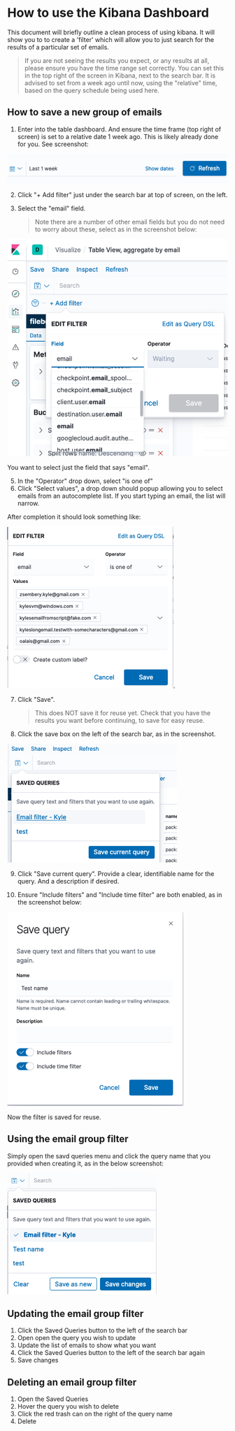 # How to use the Kibana Dashboard

This document will briefly outline a clean process of using kibana. It will show you to to create a 'filter' which will allow you to just search for the results of a particular set of emails.

> If you are not seeing the results you expect, or any results at all, please ensure you have the time range set correctly. You can set this in the top right of the screen in Kibana, next to the search bar. It is advised to set from a week ago until now, using the "relative" time, based on the query schedule being used here.

## How to save a new group of emails

1. Enter into the table dashboard. And ensure the time frame (top right of screen) is set to a relative date 1 week ago. This is likely already done for you. See screenshot:

![timeframe](../images/timeFrame.png)

2. Click "+ Add filter" just under the search bar at top of screen, on the left.

3. Select the "email" field.
   > Note there are a number of other email fields but you do not need to worry about these, select as in the screenshot below:

![email field filter](../images/emailFieldFilter.png)

You want to select just the field that says "email".

5. In the "Operator" drop down, select "is one of"
6. Click "Select values", a drop down should popup allowing you to select emails from an autocomplete list. If you start typing an email, the list will narrow.

After completion it should look something like:

![Complete filter](../images/filterComplete.png).

7. Click "Save".

   > This does NOT save it for reuse yet. Check that you have the results you want before continuing, to save for easy reuse.

8. Click the save box on the left of the search bar, as in the screenshot.

![Saved queries dropdown](../images/savedQueries.png)

9. Click "Save current query". Provide a clear, identifiable name for the query. And a description if desired.

10. Ensure "Include filters" and "Include time filter" are both enabled, as in the screenshot below:

![save query filters enabled](../images/filterAndTimeQuery.png)

Now the filter is saved for reuse.

## Using the email group filter

Simply open the savd queries menu and click the query name that you provided when creating it, as in the below screenshot:

![use saved query](../images/useSavedQuery.png)

## Updating the email group filter

1. Click the Saved Queries button to the left of the search bar
2. Open open the query you wish to update
3. Update the list of emails to show what you want
4. Click the Saved Queries button to the left of the search bar again
5. Save changes

## Deleting an email group filter

1. Open the Saved Queries
2. Hover the query you wish to delete
3. Click the red trash can on the right of the query name
4. Delete
